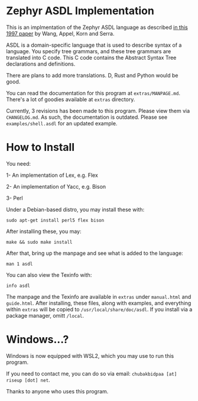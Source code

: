 # Zephyr ASDL Implementation

This is an implmentation of the Zephyr ASDL language as described [in this 1997 paper](https://www.cs.princeton.edu/~appel/papers/asdl97.pdf) by Wang, Appel, Korn and Serra.

ASDL is a domain-specific language that is used to describe syntax of a language. You specify tree grammars, and these tree grammars are translated into C code. This C code contains the Abstract Syntax Tree declarations and definitions. 

There are plans to add more translations. D, Rust and Python would be good.

You can read the documentation for this program at `extras/MANPAGE.md`. There's a lot of goodies available at `extras` directory.

Currently, 3 revisions has been made to this program. Please view them via `CHANGELOG.md`. As such, the documentation is outdated. Please see `examples/shell.asdl` for an updated example.

# How to Install

You need:

1- An implementation of Lex, e.g. Flex

2- An implementation of Yacc, e.g. Bison

3- Perl

Under a Debian-based distro, you may install these with:

```
sudo apt-get install perl5 flex bison
```

After installing these, you may:

```
make && sudo make install
```

After that, bring up the manpage and see what is added to the language:

```
man 1 asdl
```

You can also view the Texinfo with:

```
info asdl
```

The manpage and the Texinfo are available in `extras` under `manual.html` and `guide.html`. After installing, these files, along with examples, and everything within `extras` will be copied to `/usr/local/share/doc/asdl`. If you install via a package manager, omitt `/local`.

# Windows...?

Windows is now equipped with WSL2, which you may use to run this program.


If you need to contact me, you can do so via email: `chubakbidpaa [at] riseup [dot] net`.

Thanks to anyone who uses this program.

